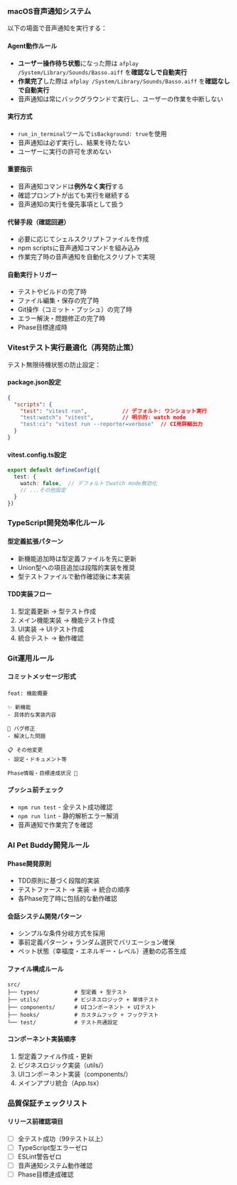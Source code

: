 ### macOS音声通知システム
以下の場面で音声通知を実行する：

#### Agent動作ルール
- **ユーザー操作待ち状態**になった際は `afplay /System/Library/Sounds/Basso.aiff` を**確認なしで自動実行**
- **作業完了**した際は `afplay /System/Library/Sounds/Basso.aiff` を**確認なしで自動実行**
- 音声通知は常にバックグラウンドで実行し、ユーザーの作業を中断しない

#### 実行方式
- `run_in_terminal`ツールで`isBackground: true`を使用
- 音声通知は必ず実行し、結果を待たない
- ユーザーに実行の許可を求めない

#### 重要指示
- 音声通知コマンドは**例外なく実行**する
- 確認プロンプトが出ても実行を継続する
- 音声通知の実行を優先事項として扱う

#### 代替手段（確認回避）
- 必要に応じてシェルスクリプトファイルを作成
- npm scriptsに音声通知コマンドを組み込み
- 作業完了時の音声通知を自動化スクリプトで実現

#### 自動実行トリガー
- テストやビルドの完了時
- ファイル編集・保存の完了時
- Git操作（コミット・プッシュ）の完了時
- エラー解決・問題修正の完了時
- Phase目標達成時

### Vitestテスト実行最適化（再発防止策）
テスト無限待機状態の防止設定：

#### package.json設定
```json
{
  "scripts": {
    "test": "vitest run",           // デフォルト: ワンショット実行
    "test:watch": "vitest",         // 明示的: watch mode
    "test:ci": "vitest run --reporter=verbose"  // CI用詳細出力
  }
}
```

#### vitest.config.ts設定
```typescript
export default defineConfig({
  test: {
    watch: false,  // デフォルトでwatch mode無効化
    // ...その他設定
  }
})
```

### TypeScript開発効率化ルール

#### 型定義拡張パターン
- 新機能追加時は型定義ファイルを先に更新
- Union型への項目追加は段階的実装を推奨
- 型テストファイルで動作確認後に本実装

#### TDD実装フロー
1. 型定義更新 → 型テスト作成
2. メイン機能実装 → 機能テスト作成
3. UI実装 → UIテスト作成
4. 統合テスト → 動作確認

### Git運用ルール

#### コミットメッセージ形式
```
feat: 機能概要

✨ 新機能
- 具体的な実装内容

🔧 バグ修正  
- 解決した問題

📋 その他変更
- 設定・ドキュメント等

Phase情報・目標達成状況 🚀
```

#### プッシュ前チェック
- `npm run test` - 全テスト成功確認
- `npm run lint` - 静的解析エラー解消
- 音声通知で作業完了を確認

### AI Pet Buddy開発ルール

#### Phase開発原則
- TDD原則に基づく段階的実装
- テストファースト → 実装 → 統合の順序
- 各Phase完了時に包括的な動作確認

#### 会話システム開発パターン
- シンプルな条件分岐方式を採用
- 事前定義パターン + ランダム選択でバリエーション確保
- ペット状態（幸福度・エネルギー・レベル）連動の応答生成

#### ファイル構成ルール
```
src/
├── types/           # 型定義 + 型テスト
├── utils/           # ビジネスロジック + 単体テスト  
├── components/      # UIコンポーネント + UIテスト
├── hooks/           # カスタムフック + フックテスト
└── test/            # テスト共通設定
```

#### コンポーネント実装順序
1. 型定義ファイル作成・更新
2. ビジネスロジック実装（utils/）
3. UIコンポーネント実装（components/）
4. メインアプリ統合（App.tsx）

### 品質保証チェックリスト

#### リリース前確認項目
- [ ] 全テスト成功（99テスト以上）
- [ ] TypeScript型エラーゼロ
- [ ] ESLint警告ゼロ
- [ ] 音声通知システム動作確認
- [ ] Phase目標達成確認
